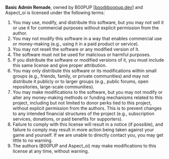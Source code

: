 **Basic Admin Remade**, owned by B00PUP [boo@boopup.dev] and Aspect_oi is licensed under the following terms:

1. You may use, modify, and distribute this software, but you may not sell it or use it for commercial purposes without explicit permission from the author.
2. You may not modify this software in a way that enables commercial use or money-making (e.g., using it in a paid product or service).
3. You may not resell the software or any modified version of it.
4. The software must not be used for malicious or harmful purposes.
5. If you distribute the software or modified versions of it, you must include this same license and give proper attribution.
6. You may only distribute this software or its modifications within small groups (e.g., friends, family, or private communities) and may not distribute it publicly or to larger groups (e.g., public forums, open repositories, large-scale communities).
7. You may make modifications to the software, but you may not modify or alter any money-making methods or funding mechanisms related to this project, including but not limited to donor perks tied to this project, without explicit permission from the authors. This is to prevent changes to any intended financial structures of the project (e.g., subscription services, donations, or paid benefits for supporters).
8. Failure to comply with this license will result in a notice (if possible), and failure to comply may result in more action being taken against your game and yourself. If we are unable to directly contact you, you may get little to no warning.
9. The authors (B00PUP and Aspect_oi) may make modifications to this license at any time, without warning. 